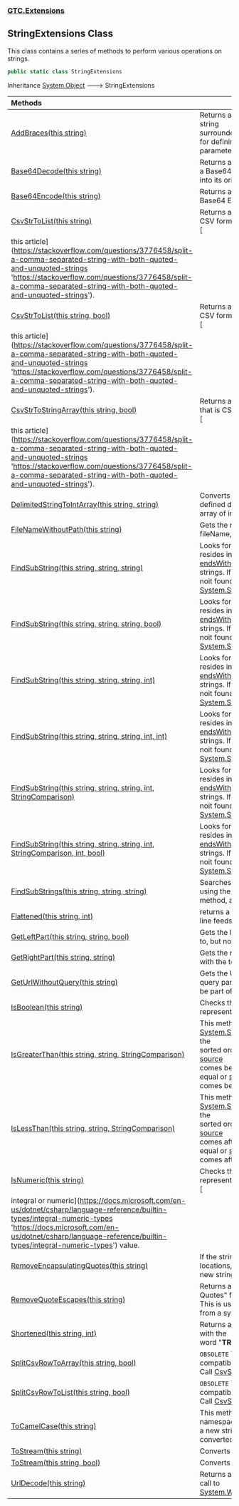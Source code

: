 ### [GTC.Extensions](GTC.Extensions.md 'GTC.Extensions')

## StringExtensions Class

This class contains a series of methods to perform various operations on strings.

```csharp
public static class StringExtensions
```

Inheritance [System.Object](https://docs.microsoft.com/en-us/dotnet/api/System.Object 'System.Object') &#129106; StringExtensions

| Methods | |
| :--- | :--- |
| [AddBraces(this string)](GTC.Extensions.StringExtensions.AddBraces(thisstring).md 'GTC.Extensions.StringExtensions.AddBraces(this string)') | Returns a new string that contains the [source](GTC.Extensions.StringExtensions.AddBraces(thisstring).md#GTC.Extensions.StringExtensions.AddBraces(thisstring).source 'GTC.Extensions.StringExtensions.AddBraces(this string).source') string<br/>surrounded by double curly braces. This is used for defining context<br/>parameters in some test engines. |
| [Base64Decode(this string)](GTC.Extensions.StringExtensions.Base64Decode(thisstring).md 'GTC.Extensions.StringExtensions.Base64Decode(this string)') | Returns a new string that has been converted from a Base64 Encoded string format<br/>into its original format. |
| [Base64Encode(this string)](GTC.Extensions.StringExtensions.Base64Encode(thisstring).md 'GTC.Extensions.StringExtensions.Base64Encode(this string)') | Returns a new string that has been converted to a Base64 Encoded string format. |
| [CsvStrToList(this string)](GTC.Extensions.StringExtensions.CsvStrToList(thisstring).md 'GTC.Extensions.StringExtensions.CsvStrToList(this string)') | Returns a list of strings from a single string that is CSV formatted. For more information, see<br/>[
            this article](https://stackoverflow.com/questions/3776458/split-a-comma-separated-string-with-both-quoted-and-unquoted-strings 'https://stackoverflow.com/questions/3776458/split-a-comma-separated-string-with-both-quoted-and-unquoted-strings'). |
| [CsvStrToList(this string, bool)](GTC.Extensions.StringExtensions.CsvStrToList(thisstring,bool).md 'GTC.Extensions.StringExtensions.CsvStrToList(this string, bool)') | Returns a list of strings from a single string that is CSV formatted. For more information, see<br/>[
            this article](https://stackoverflow.com/questions/3776458/split-a-comma-separated-string-with-both-quoted-and-unquoted-strings 'https://stackoverflow.com/questions/3776458/split-a-comma-separated-string-with-both-quoted-and-unquoted-strings'). |
| [CsvStrToStringArray(this string, bool)](GTC.Extensions.StringExtensions.CsvStrToStringArray(thisstring,bool).md 'GTC.Extensions.StringExtensions.CsvStrToStringArray(this string, bool)') | Returns an array of strings from a single string that is CSV formatted. For more information, see<br/>[
            this article](https://stackoverflow.com/questions/3776458/split-a-comma-separated-string-with-both-quoted-and-unquoted-strings 'https://stackoverflow.com/questions/3776458/split-a-comma-separated-string-with-both-quoted-and-unquoted-strings'). |
| [DelimitedStringToIntArray(this string, string)](GTC.Extensions.StringExtensions.DelimitedStringToIntArray(thisstring,string).md 'GTC.Extensions.StringExtensions.DelimitedStringToIntArray(this string, string)') | Converts a string that has numbers separated by a defined delimiter into an<br/>array of integers. |
| [FileNameWithoutPath(this string)](GTC.Extensions.StringExtensions.FileNameWithoutPath(thisstring).md 'GTC.Extensions.StringExtensions.FileNameWithoutPath(this string)') | Gets the name of a file from a fully qualified fileName, dropping any path info present. |
| [FindSubString(this string, string, string)](GTC.Extensions.StringExtensions.FindSubString(thisstring,string,string).md 'GTC.Extensions.StringExtensions.FindSubString(this string, string, string)') | Looks for, and returns (if found) a string that resides in between the given [startsAfter](GTC.Extensions.StringExtensions.FindSubString(thisstring,string,string).md#GTC.Extensions.StringExtensions.FindSubString(thisstring,string,string).startsAfter 'GTC.Extensions.StringExtensions.FindSubString(this string, string, string).startsAfter') and [endsWith](GTC.Extensions.StringExtensions.FindSubString(thisstring,string,string).md#GTC.Extensions.StringExtensions.FindSubString(thisstring,string,string).endsWith 'GTC.Extensions.StringExtensions.FindSubString(this string, string, string).endsWith')<br/>strings. If the given start anbd ends strings are noit found, the method returns [System.String.Empty](https://docs.microsoft.com/en-us/dotnet/api/System.String.Empty 'System.String.Empty'). |
| [FindSubString(this string, string, string, bool)](GTC.Extensions.StringExtensions.FindSubString(thisstring,string,string,bool).md 'GTC.Extensions.StringExtensions.FindSubString(this string, string, string, bool)') | Looks for, and returns (if found) a string that resides in between the given [startsAfter](GTC.Extensions.StringExtensions.FindSubString(thisstring,string,string,bool).md#GTC.Extensions.StringExtensions.FindSubString(thisstring,string,string,bool).startsAfter 'GTC.Extensions.StringExtensions.FindSubString(this string, string, string, bool).startsAfter') and [endsWith](GTC.Extensions.StringExtensions.FindSubString(thisstring,string,string,bool).md#GTC.Extensions.StringExtensions.FindSubString(thisstring,string,string,bool).endsWith 'GTC.Extensions.StringExtensions.FindSubString(this string, string, string, bool).endsWith')<br/>strings. If the given start anbd ends strings are noit found, the method returns [System.String.Empty](https://docs.microsoft.com/en-us/dotnet/api/System.String.Empty 'System.String.Empty'). |
| [FindSubString(this string, string, string, int)](GTC.Extensions.StringExtensions.FindSubString(thisstring,string,string,int).md 'GTC.Extensions.StringExtensions.FindSubString(this string, string, string, int)') | Looks for, and returns (if found) a string that resides in between the given [startsAfter](GTC.Extensions.StringExtensions.FindSubString(thisstring,string,string,int).md#GTC.Extensions.StringExtensions.FindSubString(thisstring,string,string,int).startsAfter 'GTC.Extensions.StringExtensions.FindSubString(this string, string, string, int).startsAfter') and [endsWith](GTC.Extensions.StringExtensions.FindSubString(thisstring,string,string,int).md#GTC.Extensions.StringExtensions.FindSubString(thisstring,string,string,int).endsWith 'GTC.Extensions.StringExtensions.FindSubString(this string, string, string, int).endsWith')<br/>strings. If the given start anbd ends strings are noit found, the method returns [System.String.Empty](https://docs.microsoft.com/en-us/dotnet/api/System.String.Empty 'System.String.Empty'). |
| [FindSubString(this string, string, string, int, int)](GTC.Extensions.StringExtensions.FindSubString(thisstring,string,string,int,int).md 'GTC.Extensions.StringExtensions.FindSubString(this string, string, string, int, int)') | Looks for, and returns (if found) a string that resides in between the given [startsAfter](GTC.Extensions.StringExtensions.FindSubString(thisstring,string,string,int,int).md#GTC.Extensions.StringExtensions.FindSubString(thisstring,string,string,int,int).startsAfter 'GTC.Extensions.StringExtensions.FindSubString(this string, string, string, int, int).startsAfter') and [endsWith](GTC.Extensions.StringExtensions.FindSubString(thisstring,string,string,int,int).md#GTC.Extensions.StringExtensions.FindSubString(thisstring,string,string,int,int).endsWith 'GTC.Extensions.StringExtensions.FindSubString(this string, string, string, int, int).endsWith')<br/>strings. If the given start anbd ends strings are noit found, the method returns [System.String.Empty](https://docs.microsoft.com/en-us/dotnet/api/System.String.Empty 'System.String.Empty'). |
| [FindSubString(this string, string, string, int, StringComparison)](GTC.Extensions.StringExtensions.FindSubString(thisstring,string,string,int,System.StringComparison).md 'GTC.Extensions.StringExtensions.FindSubString(this string, string, string, int, System.StringComparison)') | Looks for, and returns (if found) a string that resides in between the given [startsAfter](GTC.Extensions.StringExtensions.FindSubString(thisstring,string,string,int,System.StringComparison).md#GTC.Extensions.StringExtensions.FindSubString(thisstring,string,string,int,System.StringComparison).startsAfter 'GTC.Extensions.StringExtensions.FindSubString(this string, string, string, int, System.StringComparison).startsAfter') and [endsWith](GTC.Extensions.StringExtensions.FindSubString(thisstring,string,string,int,System.StringComparison).md#GTC.Extensions.StringExtensions.FindSubString(thisstring,string,string,int,System.StringComparison).endsWith 'GTC.Extensions.StringExtensions.FindSubString(this string, string, string, int, System.StringComparison).endsWith')<br/>strings. If the given start anbd ends strings are noit found, the method returns [System.String.Empty](https://docs.microsoft.com/en-us/dotnet/api/System.String.Empty 'System.String.Empty'). |
| [FindSubString(this string, string, string, int, StringComparison, int, bool)](GTC.Extensions.StringExtensions.FindSubString(thisstring,string,string,int,System.StringComparison,int,bool).md 'GTC.Extensions.StringExtensions.FindSubString(this string, string, string, int, System.StringComparison, int, bool)') | Looks for, and returns (if found) a string that resides in between the given [startsAfter](GTC.Extensions.StringExtensions.FindSubString(thisstring,string,string,int,System.StringComparison,int,bool).md#GTC.Extensions.StringExtensions.FindSubString(thisstring,string,string,int,System.StringComparison,int,bool).startsAfter 'GTC.Extensions.StringExtensions.FindSubString(this string, string, string, int, System.StringComparison, int, bool).startsAfter') and [endsWith](GTC.Extensions.StringExtensions.FindSubString(thisstring,string,string,int,System.StringComparison,int,bool).md#GTC.Extensions.StringExtensions.FindSubString(thisstring,string,string,int,System.StringComparison,int,bool).endsWith 'GTC.Extensions.StringExtensions.FindSubString(this string, string, string, int, System.StringComparison, int, bool).endsWith')<br/>strings. If the given start anbd ends strings are noit found, the method returns [System.String.Empty](https://docs.microsoft.com/en-us/dotnet/api/System.String.Empty 'System.String.Empty'). |
| [FindSubStrings(this string, string, string)](GTC.Extensions.StringExtensions.FindSubStrings(thisstring,string,string).md 'GTC.Extensions.StringExtensions.FindSubStrings(this string, string, string)') | Searches a string for all instances of a substring, using the [FindSubString(this string, string, string)](GTC.Extensions.StringExtensions.FindSubString(thisstring,string,string).md 'GTC.Extensions.StringExtensions.FindSubString(this string, string, string)')<br/>method, adding every found instance to a list. |
| [Flattened(this string, int)](GTC.Extensions.StringExtensions.Flattened(thisstring,int).md 'GTC.Extensions.StringExtensions.Flattened(this string, int)') | returns a new string with all carriage returns and line feeds removed. |
| [GetLeftPart(this string, string, bool)](GTC.Extensions.StringExtensions.GetLeftPart(thisstring,string,bool).md 'GTC.Extensions.StringExtensions.GetLeftPart(this string, string, bool)') | Gets the left side [beginning] of a given string, up to, but not including the [delimiter](GTC.Extensions.StringExtensions.GetLeftPart(thisstring,string,bool).md#GTC.Extensions.StringExtensions.GetLeftPart(thisstring,string,bool).delimiter 'GTC.Extensions.StringExtensions.GetLeftPart(this string, string, bool).delimiter'). |
| [GetRightPart(this string, string)](GTC.Extensions.StringExtensions.GetRightPart(thisstring,string).md 'GTC.Extensions.StringExtensions.GetRightPart(this string, string)') | Gets the right side [end] of a given string, starting with the text AFTER the [delimiter](GTC.Extensions.StringExtensions.GetRightPart(thisstring,string).md#GTC.Extensions.StringExtensions.GetRightPart(thisstring,string).delimiter 'GTC.Extensions.StringExtensions.GetRightPart(this string, string).delimiter'). |
| [GetUrlWithoutQuery(this string)](GTC.Extensions.StringExtensions.GetUrlWithoutQuery(thisstring).md 'GTC.Extensions.StringExtensions.GetUrlWithoutQuery(this string)') | Gets the URL portion of a string, removing any query parameter text that might<br/>be part of the string. |
| [IsBoolean(this string)](GTC.Extensions.StringExtensions.IsBoolean(thisstring).md 'GTC.Extensions.StringExtensions.IsBoolean(this string)') | Checks the value of the string to see if it represents a boolean value. |
| [IsGreaterThan(this string, string, StringComparison)](GTC.Extensions.StringExtensions.IsGreaterThan(thisstring,string,System.StringComparison).md 'GTC.Extensions.StringExtensions.IsGreaterThan(this string, string, System.StringComparison)') | This method uses the [System.String.CompareTo(System.String)](https://docs.microsoft.com/en-us/dotnet/api/System.String.CompareTo#System_String_CompareTo_System_String_ 'System.String.CompareTo(System.String)') to get the<br/>sorted order of the two strings, then returns `True` if [source](GTC.Extensions.StringExtensions.IsGreaterThan(thisstring,string,System.StringComparison).md#GTC.Extensions.StringExtensions.IsGreaterThan(thisstring,string,System.StringComparison).source 'GTC.Extensions.StringExtensions.IsGreaterThan(this string, string, System.StringComparison).source')<br/>comes before [secondString](GTC.Extensions.StringExtensions.IsGreaterThan(thisstring,string,System.StringComparison).md#GTC.Extensions.StringExtensions.IsGreaterThan(thisstring,string,System.StringComparison).secondString 'GTC.Extensions.StringExtensions.IsGreaterThan(this string, string, System.StringComparison).secondString') or `False` if they are equal or [secondString](GTC.Extensions.StringExtensions.IsGreaterThan(thisstring,string,System.StringComparison).md#GTC.Extensions.StringExtensions.IsGreaterThan(thisstring,string,System.StringComparison).secondString 'GTC.Extensions.StringExtensions.IsGreaterThan(this string, string, System.StringComparison).secondString')<br/>comes before [source](GTC.Extensions.StringExtensions.IsGreaterThan(thisstring,string,System.StringComparison).md#GTC.Extensions.StringExtensions.IsGreaterThan(thisstring,string,System.StringComparison).source 'GTC.Extensions.StringExtensions.IsGreaterThan(this string, string, System.StringComparison).source'). |
| [IsLessThan(this string, string, StringComparison)](GTC.Extensions.StringExtensions.IsLessThan(thisstring,string,System.StringComparison).md 'GTC.Extensions.StringExtensions.IsLessThan(this string, string, System.StringComparison)') | This method uses the [System.String.CompareTo(System.String)](https://docs.microsoft.com/en-us/dotnet/api/System.String.CompareTo#System_String_CompareTo_System_String_ 'System.String.CompareTo(System.String)') to get the<br/>sorted order of the two strings, then returns `True` if [source](GTC.Extensions.StringExtensions.IsLessThan(thisstring,string,System.StringComparison).md#GTC.Extensions.StringExtensions.IsLessThan(thisstring,string,System.StringComparison).source 'GTC.Extensions.StringExtensions.IsLessThan(this string, string, System.StringComparison).source')<br/>comes after [secondString](GTC.Extensions.StringExtensions.IsLessThan(thisstring,string,System.StringComparison).md#GTC.Extensions.StringExtensions.IsLessThan(thisstring,string,System.StringComparison).secondString 'GTC.Extensions.StringExtensions.IsLessThan(this string, string, System.StringComparison).secondString') or `False` if they are equal or [secondString](GTC.Extensions.StringExtensions.IsLessThan(thisstring,string,System.StringComparison).md#GTC.Extensions.StringExtensions.IsLessThan(thisstring,string,System.StringComparison).secondString 'GTC.Extensions.StringExtensions.IsLessThan(this string, string, System.StringComparison).secondString')<br/>comes after [source](GTC.Extensions.StringExtensions.IsLessThan(thisstring,string,System.StringComparison).md#GTC.Extensions.StringExtensions.IsLessThan(thisstring,string,System.StringComparison).source 'GTC.Extensions.StringExtensions.IsLessThan(this string, string, System.StringComparison).source'). |
| [IsNumeric(this string)](GTC.Extensions.StringExtensions.IsNumeric(thisstring).md 'GTC.Extensions.StringExtensions.IsNumeric(this string)') | Checks the value of the string to see if it represents an <br/>[
            integral or numeric](https://docs.microsoft.com/en-us/dotnet/csharp/language-reference/builtin-types/integral-numeric-types 'https://docs.microsoft.com/en-us/dotnet/csharp/language-reference/builtin-types/integral-numeric-types') value. |
| [RemoveEncapsulatingQuotes(this string)](GTC.Extensions.StringExtensions.RemoveEncapsulatingQuotes(thisstring).md 'GTC.Extensions.StringExtensions.RemoveEncapsulatingQuotes(this string)') | If the string has quotes at the beginning and end locations, this method returns a <br/>new string without those quotes. |
| [RemoveQuoteEscapes(this string)](GTC.Extensions.StringExtensions.RemoveQuoteEscapes(thisstring).md 'GTC.Extensions.StringExtensions.RemoveQuoteEscapes(this string)') | Returns a new string without any "escaped Quotes" from the [source](GTC.Extensions.StringExtensions.RemoveQuoteEscapes(thisstring).md#GTC.Extensions.StringExtensions.RemoveQuoteEscapes(thisstring).source 'GTC.Extensions.StringExtensions.RemoveQuoteEscapes(this string).source'). <br/>This is useful when a string is copied<br/>from a system that requires quotes to be escaped. |
| [Shortened(this string, int)](GTC.Extensions.StringExtensions.Shortened(thisstring,int).md 'GTC.Extensions.StringExtensions.Shortened(this string, int)') | Returns a shortened version of the [source](GTC.Extensions.StringExtensions.Shortened(thisstring,int).md#GTC.Extensions.StringExtensions.Shortened(thisstring,int).source 'GTC.Extensions.StringExtensions.Shortened(this string, int).source') string, with the<br/>word "**TRUNCATED**" added to the end. |
| [SplitCsvRowToArray(this string, bool)](GTC.Extensions.StringExtensions.SplitCsvRowToArray(thisstring,bool).md 'GTC.Extensions.StringExtensions.SplitCsvRowToArray(this string, bool)') | `OBSOLETE` This method is maintained for backward compatibility. <br/>            Call [CsvStrToStringArray(this string, bool)](GTC.Extensions.StringExtensions.CsvStrToStringArray(thisstring,bool).md 'GTC.Extensions.StringExtensions.CsvStrToStringArray(this string, bool)') instead. |
| [SplitCsvRowToList(this string, bool)](GTC.Extensions.StringExtensions.SplitCsvRowToList(thisstring,bool).md 'GTC.Extensions.StringExtensions.SplitCsvRowToList(this string, bool)') | `OBSOLETE` This method is maintained for backward compatibility. <br/>            Call [CsvStrToList(this string, bool)](GTC.Extensions.StringExtensions.CsvStrToList(thisstring,bool).md 'GTC.Extensions.StringExtensions.CsvStrToList(this string, bool)') instead. |
| [ToCamelCase(this string)](GTC.Extensions.StringExtensions.ToCamelCase(thisstring).md 'GTC.Extensions.StringExtensions.ToCamelCase(this string)') | This method takes a string representing a namespace or object name, and creates<br/>a new string where all leading characters are converted to lower case. |
| [ToStream(this string)](GTC.Extensions.StringExtensions.ToStream(thisstring).md 'GTC.Extensions.StringExtensions.ToStream(this string)') | Converts a string to a Memory Stream. |
| [ToStream(this string, bool)](GTC.Extensions.StringExtensions.ToStream(thisstring,bool).md 'GTC.Extensions.StringExtensions.ToStream(this string, bool)') | Converts a string to a Memory Stream. |
| [UrlDecode(this string)](GTC.Extensions.StringExtensions.UrlDecode(thisstring).md 'GTC.Extensions.StringExtensions.UrlDecode(this string)') | Returns a new string that has been processed by a call to [System.Web.HttpUtility.UrlDecode(System.String)](https://docs.microsoft.com/en-us/dotnet/api/System.Web.HttpUtility.UrlDecode#System_Web_HttpUtility_UrlDecode_System_String_ 'System.Web.HttpUtility.UrlDecode(System.String)'). |
